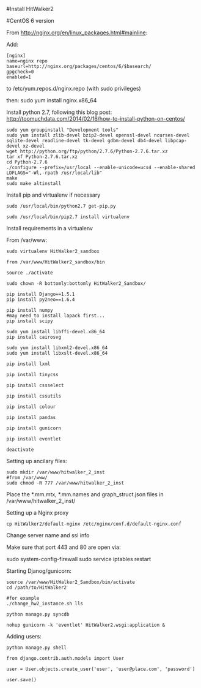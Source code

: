 #Install HitWalker2

#CentOS 6 version

From http://nginx.org/en/linux_packages.html#mainline:

Add: 

```
[nginx]
name=nginx repo
baseurl=http://nginx.org/packages/centos/6/$basearch/
gpgcheck=0
enabled=1
```

to /etc/yum.repos.d/nginx.repo (with sudo privileges)

then: sudo yum install nginx.x86_64

Install python 2.7, following this blog post: http://toomuchdata.com/2014/02/16/how-to-install-python-on-centos/

```
sudo yum groupinstall "Development tools"
sudo yum install zlib-devel bzip2-devel openssl-devel ncurses-devel sqlite-devel readline-devel tk-devel gdbm-devel db4-devel libpcap-devel xz-devel
wget http://python.org/ftp/python/2.7.6/Python-2.7.6.tar.xz
tar xf Python-2.7.6.tar.xz
cd Python-2.7.6
./configure --prefix=/usr/local --enable-unicode=ucs4 --enable-shared LDFLAGS="-Wl,-rpath /usr/local/lib"
make
sudo make altinstall
```

Install pip and virtualenv if necessary

```
sudo /usr/local/bin/python2.7 get-pip.py

sudo /usr/local/bin/pip2.7 install virtualenv
```

Install requirements in a virtualenv

From /var/www:

```
sudo virtualenv HitWalker2_sandbox

from /var/www/HitWalker2_sandbox/bin

source ./activate

sudo chown -R bottomly:bottomly HitWalker2_Sandbox/

pip install Django==1.5.1
pip install py2neo==1.6.4

pip install numpy
#may need to install lapack first...
pip install scipy

sudo yum install libffi-devel.x86_64
pip install cairosvg

sudo yum install libxml2-devel.x86_64
sudo yum install libxslt-devel.x86_64

pip install lxml

pip install tinycss

pip install cssselect

pip install cssutils

pip install colour

pip install pandas

pip install gunicorn

pip install eventlet

deactivate
```

Setting up ancilary files:

```
sudo mkdir /var/www/hitwalker_2_inst
#from /var/www/
sudo chmod -R 777 /var/www/hitwalker_2_inst
```

Place the *.mm.mtx, *.mm.names and graph_struct.json files in /var/www/hitwalker_2_inst/

Setting up a Nginx proxy

```
cp HitWalker2/default-nginx /etc/nginx/conf.d/default-nginx.conf
```

Change server name and ssl info

Make sure that port 443 and 80 are open via:

sudo system-config-firewall
sudo service iptables restart

Starting Djanog/gunicorn:

```
source /var/www/HitWalker2_Sandbox/bin/activate
cd /path/to/HitWalker2

#for example
./change_hw2_instance.sh lls

python manage.py syncdb

nohup gunicorn -k 'eventlet' HitWalker2.wsgi:application &

```

Adding users:

```
python manage.py shell

from django.contrib.auth.models import User

user = User.objects.create_user('user', 'user@place.com', 'password')

user.save()
```
